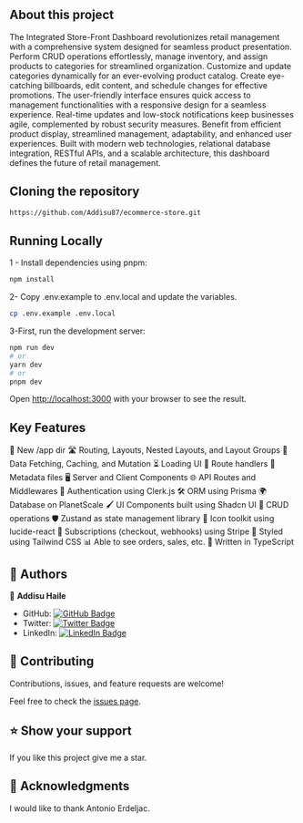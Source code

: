 ## About this project

The Integrated Store-Front Dashboard revolutionizes retail management with a comprehensive system designed for seamless product presentation. Perform CRUD operations effortlessly, manage inventory, and assign products to categories for streamlined organization. Customize and update categories dynamically for an ever-evolving product catalog. Create eye-catching billboards, edit content, and schedule changes for effective promotions. The user-friendly interface ensures quick access to management functionalities with a responsive design for a seamless experience. Real-time updates and low-stock notifications keep businesses agile, complemented by robust security measures. Benefit from efficient product display, streamlined management, adaptability, and enhanced user experiences. Built with modern web technologies, relational database integration, RESTful APIs, and a scalable architecture, this dashboard defines the future of retail management.

## Cloning the repository

```bash
https://github.com/Addisu87/ecommerce-store.git
```

## Running Locally

1 - Install dependencies using pnpm:

```bash
npm install
```

2- Copy .env.example to .env.local and update the variables.

```bash
cp .env.example .env.local
```

3-First, run the development server:

```bash
npm run dev
# or
yarn dev
# or
pnpm dev
```

Open [http://localhost:3000](http://localhost:3000) with your browser to see the result.

## Key Features

📁 New /app dir
🛣️ Routing, Layouts, Nested Layouts, and Layout Groups
🔄 Data Fetching, Caching, and Mutation
⏳ Loading UI
🚀 Route handlers
📄 Metadata files
🖥️ Server and Client Components
🌐 API Routes and Middlewares
🔐 Authentication using Clerk.js
🛠️ ORM using Prisma
🌍 Database on PlanetScale
🖌️ UI Components built using Shadcn UI
🔄 CRUD operations
🛡️ Zustand as state management library
🎨 Icon toolkit using lucide-react
🔄 Subscriptions (checkout, webhooks) using Stripe
🎨 Styled using Tailwind CSS
📊 Able to see orders, sales, etc.
📝 Written in TypeScript

<!-- AUTHORS -->

## 👥 Authors <a name="authors"></a>

👤 **Addisu Haile**

- GitHub: [![GitHub Badge](https://img.shields.io/badge/-Addisu87-white?logo=GitHub&logoColor=181717&style=plastic)](https://github.com/Addisu87)
- Twitter: [![Twitter Badge](https://img.shields.io/badge/-AddisuTedla-white?logo=Twitter&logoColor=1DA1F2&style=plastic)](https://twitter.com/AddisuTedla)
- LinkedIn: [![LinkedIn Badge](https://img.shields.io/badge/-addisu_tedla-white?logo=LinkedIn&logoColor=1DA1F2&style=plastic)](https://linkedin.com/in/addisu-tedla/)

<!-- CONTRIBUTING -->

## 🤝 Contributing <a name="contributing"></a>

Contributions, issues, and feature requests are welcome!

Feel free to check the [issues page](https://github.com/Addisu87/ecommerce-store.git/issues).

<!-- SUPPORT -->

## ⭐️ Show your support <a name="support"></a>

If you like this project give me a star.

<!-- ACKNOWLEDGEMENTS -->

## 🙏 Acknowledgments <a name="acknowledgements"></a>

I would like to thank Antonio Erdeljac.
